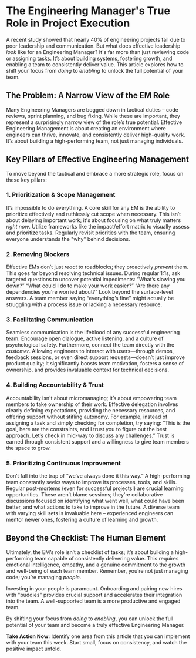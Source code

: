 # The Engineering Manager's True Role in Project Execution

A recent study showed that nearly 40% of engineering projects fail due to poor leadership and communication. But what does effective leadership *look* like for an Engineering Manager? It's far more than just reviewing code or assigning tasks. It’s about building systems, fostering growth, and enabling a team to consistently deliver value. This article explores how to shift your focus from *doing* to *enabling* to unlock the full potential of your team.

## The Problem: A Narrow View of the EM Role

Many Engineering Managers are bogged down in tactical duties – code reviews, sprint planning, and bug fixing. While these are important, they represent a surprisingly narrow view of the role’s true potential. Effective Engineering Management is about creating an environment where engineers can thrive, innovate, and consistently deliver high-quality work. It’s about building a high-performing team, not just managing individuals.

## Key Pillars of Effective Engineering Management

To move beyond the tactical and embrace a more strategic role, focus on these key pillars:

### 1. Prioritization & Scope Management

It’s impossible to do everything. A core skill for any EM is the ability to prioritize effectively and ruthlessly cut scope when necessary. This isn’t about delaying important work; it's about focusing on what truly matters *right now*.  Utilize frameworks like the impact/effort matrix to visually assess and prioritize tasks.  Regularly revisit priorities with the team, ensuring everyone understands the "why" behind decisions.

### 2. Removing Blockers

Effective EMs don’t just *react* to roadblocks; they proactively *prevent* them.  This goes far beyond resolving technical issues.  During regular 1:1s, ask targeted questions to uncover potential impediments: “What’s slowing you down?” “What could I do to make your work easier?” “Are there any dependencies you're worried about?”  Look beyond the surface-level answers.  A team member saying “everything’s fine” might actually be struggling with a process issue or lacking a necessary resource. 

### 3. Facilitating Communication

Seamless communication is the lifeblood of any successful engineering team. Encourage open dialogue, active listening, and a culture of psychological safety.  Furthermore, connect the team directly with the *customer*.  Allowing engineers to interact with users—through demos, feedback sessions, or even direct support requests—doesn’t just improve product quality; it significantly boosts team motivation, fosters a sense of ownership, and provides invaluable context for technical decisions. 

### 4. Building Accountability & Trust

Accountability isn't about micromanaging; it’s about empowering team members to take ownership of their work. Effective delegation involves clearly defining expectations, providing the necessary resources, and offering support without stifling autonomy. For example, instead of assigning a task and simply checking for completion, try saying: “This is the goal, here are the constraints, and I trust you to figure out the best approach.  Let’s check in mid-way to discuss any challenges.” Trust is earned through consistent support and a willingness to give team members the space to grow.

### 5. Prioritizing Continuous Improvement

Don’t fall into the trap of “we’ve always done it this way.”  A high-performing team constantly seeks ways to improve its processes, tools, and skills.  Regular post-mortems (even for successful projects!) are crucial learning opportunities.  These aren’t blame sessions; they're collaborative discussions focused on identifying what went well, what could have been better, and what actions to take to improve in the future. A diverse team with varying skill sets is invaluable here – experienced engineers can mentor newer ones, fostering a culture of learning and growth.



## Beyond the Checklist: The Human Element

Ultimately, the EM’s role isn’t a checklist of tasks; it’s about building a high-performing team capable of consistently delivering value. This requires emotional intelligence, empathy, and a genuine commitment to the growth and well-being of each team member. Remember, you’re not just managing code; you’re managing *people*.

Investing in your people is paramount.  Onboarding and pairing new hires with "buddies" provides crucial support and accelerates their integration into the team. A well-supported team is a more productive and engaged team. 

By shifting your focus from *doing* to *enabling*, you can unlock the full potential of your team and become a truly effective Engineering Manager. 

**Take Action Now:** Identify one area from this article that you can implement with your team this week. Start small, focus on consistency, and watch the positive impact unfold.